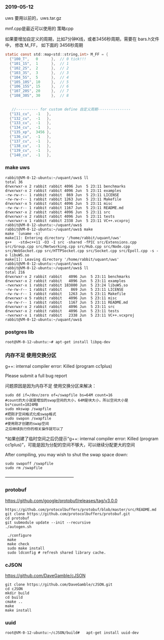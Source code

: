 ### 2019-05-12
uws 要用以前的，uws.tar.gz

mnf.cpp是最近可以使用的 策略cpp

如果要增加自定义的周期，比如7分钟K线，或者3456秒周期，需要在 bars.h文件中， 修改 M_FF， 如下面的 3456秒周期

```c
static const std::map<std::string,int> M_FF = {
  {"100_T",   0      },  // 0 tick!!!
  {"101_1S",  1      },  // 1
  {"102_2S",  2      },  // 2
  {"103_3S",  3      },  // 3
  {"104_5S",  5      },  // 4
  {"105_10S", 10     },  // 5
  {"106_15S", 15     },  // 6
  {"107_20S", 20     },  // 7
  {"108_30S", 30     },  // 8
  
  
   //---------- for custom define 自定义周期---------------
  {"131_cu",  -1   },
  {"132_cu",  -1   },
  {"133_cu",  -1   },
  {"134_cu",  -1   },
  {"135_xp",  3456 },
  {"136_cu",  -1   },
  {"137_cu",  -1   },
  {"138_cu",  -1   },
  {"139_cu",  -1   },
  {"140_cu",  -1   },

```

### make uws
```
rabbit@VM-0-12-ubuntu:~/uquant/uws$ ll
total 36
drwxrwxr-x 2 rabbit rabbit 4096 Jun  5 23:11 benchmarks
drwxrwxr-x 2 rabbit rabbit 4096 Jun  5 23:11 examples
-rw-rw-r-- 1 rabbit rabbit  869 Jun  5 23:11 LICENSE
-rw-rw-r-- 1 rabbit rabbit 1263 Jun  5 23:11 Makefile
drwxrwxr-x 5 rabbit rabbit 4096 Jun  5 23:11 misc
-rw-rw-r-- 1 rabbit rabbit 1167 Jun  5 23:11 README.md
drwxrwxr-x 2 rabbit rabbit 4096 Jun  5 23:11 src
drwxrwxr-x 2 rabbit rabbit 4096 Jun  5 23:11 tests
-rwxrwxr-x 1 rabbit rabbit 2338 Jun  5 23:11 VC++.vcxproj
rabbit@VM-0-12-ubuntu:~/uquant/uws$ 
rabbit@VM-0-12-ubuntu:~/uquant/uws$ make
make `(uname -s)`
make[1]: Entering directory '/home/rabbit/uquant/uws'
g++   -std=c++11 -O3 -I src -shared -fPIC src/Extensions.cpp src/Group.cpp src/Networking.cpp src/Hub.cpp src/Node.cpp src/WebSocket.cpp src/HTTPSocket.cpp src/Socket.cpp src/Epoll.cpp -s -o libuWS.so
make[1]: Leaving directory '/home/rabbit/uquant/uws'
rabbit@VM-0-12-ubuntu:~/uquant/uws$ 
rabbit@VM-0-12-ubuntu:~/uquant/uws$ ll
total 216
drwxrwxr-x 2 rabbit rabbit   4096 Jun  5 23:11 benchmarks
drwxrwxr-x 2 rabbit rabbit   4096 Jun  5 23:11 examples
-rwxrwxr-x 1 rabbit rabbit 183800 Jun  5 23:24 libuWS.so
-rw-rw-r-- 1 rabbit rabbit    869 Jun  5 23:11 LICENSE
-rw-rw-r-- 1 rabbit rabbit   1263 Jun  5 23:11 Makefile
drwxrwxr-x 5 rabbit rabbit   4096 Jun  5 23:11 misc
-rw-rw-r-- 1 rabbit rabbit   1167 Jun  5 23:11 README.md
drwxrwxr-x 2 rabbit rabbit   4096 Jun  5 23:11 src
drwxrwxr-x 2 rabbit rabbit   4096 Jun  5 23:11 tests
-rwxrwxr-x 1 rabbit rabbit   2338 Jun  5 23:11 VC++.vcxproj
rabbit@VM-0-12-ubuntu:~/uquant/uws$ 
```

### postgres lib
```
root@VM-0-12-ubuntu:~# apt-get install libpq-dev
```

### 内存不足 使用交换分区

g++: internal compiler error: Killed (program cc1plus)

Please submit a full bug report

问题原因是因为内存不足 使用交换分区来解决：

```
sudo dd if=/dev/zero of=/swapfile bs=64M count=16
#count的大小就是增加的swap空间的大小，64M是块大小，所以空间大小是bs*count=1024MB
sudo mkswap /swapfile
#把刚才空间格式化成swap格式
sudo swapon /swapfile
#使用刚才创建的swap空间
之后继续执行你的相关操作就可以了
```
*如果创建了临时空间之后仍提示“g++: internal compiler error: Killed (program cc1plus)”，可能是因为分配的空间不够大，可以继续分配更大的空间



After compiling, you may wish to shut the swap space down: 
```
sudo swapoff /swapfile
sudo rm /swapfile
```
————————————————
### protobuf
https://github.com/google/protobuf/releases/tag/v3.0.0


```
https://github.com/protocolbuffers/protobuf/blob/master/src/README.md
git clone https://github.com/protocolbuffers/protobuf.git
cd protobuf
git submodule update --init --recursive
./autogen.sh

 ./configure
 make
 make check
 sudo make install
 sudo ldconfig # refresh shared library cache.

```

### cJSON
https://github.com/DaveGamble/cJSON
```
git clone https://github.com/DaveGamble/cJSON.git
cd cJSON
mkdir build
cd build
cmake ..
make
make install
```
### uuid
```
root@VM-0-12-ubuntu:~/cJSON/build#   apt-get install uuid-dev
```





